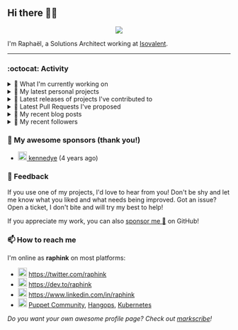 ## Hi there 👋🏼


<p align="center">
  <a href="https://github.com/ryo-ma/github-profile-trophy"><img src="https://github-profile-trophy.vercel.app/?username=raphink&theme=darkhub&margin-w=15&margin-h=15&no-frame=true&column=5"/></a>
</p>


I'm Raphaël, a Solutions Architect working at [Isovalent](https://github.com/isovalent).

<hr />


### :octocat: Activity

<details>
<summary>👷 What I'm currently working on</summary>

- [cc-translators/sagesse](https://github.com/cc-translators/sagesse) - « Sagesse pour Aujourd&#39;hui », Chuck Smith (1 day ago)
- [raphink/scrjrnl](https://github.com/raphink/scrjrnl) - A class to typeset diaries or journals (1 day ago)
- [raphink/realitycheck](https://github.com/raphink/realitycheck) - a lightweight web app designed to help tweens and teens develop critical thinking skills in the age of social media (2 weeks ago)
- [isovalent/ebeedex](https://github.com/isovalent/ebeedex) - Find your favorite eBee (2 weeks ago)
- [cilium/cilium](https://github.com/cilium/cilium) - eBPF-based Networking, Security, and Observability (1 month ago)
</details>

<details>
<summary>🌱 My latest personal projects</summary>

- [raphink/realitycheck](https://github.com/raphink/realitycheck) - a lightweight web app designed to help tweens and teens develop critical thinking skills in the age of social media
- [raphink/scriptoguessr](https://github.com/raphink/scriptoguessr) - A Bible verse localisation game
- [raphink/inktober](https://github.com/raphink/inktober) - 
- [raphink/divisor-knight](https://github.com/raphink/divisor-knight) - A game to practice finding divisors
- [raphink/juanita](https://github.com/raphink/juanita) - 
</details>

<details>
<summary>🔭 Latest releases of projects I've contributed to</summary>

- [cilium/cilium](https://github.com/cilium/cilium) ([v1.15.16](https://github.com/cilium/cilium/releases/tag/v1.15.16), 1 week ago) - eBPF-based Networking, Security, and Observability
- [cilium/cilium-cli](https://github.com/cilium/cilium-cli) ([v0.18.3](https://github.com/cilium/cilium-cli/releases/tag/v0.18.3), 2 weeks ago) - CLI to install, manage &amp; troubleshoot Kubernetes clusters running Cilium
- [isovalent/instruqt-go](https://github.com/isovalent/instruqt-go) ([v1.7.0](https://github.com/isovalent/instruqt-go/releases/tag/v1.7.0), 4 months ago) - A Go library for the Instruqt API
- [cloud-native-suisse-romande/governance](https://github.com/cloud-native-suisse-romande/governance) ([v1.0.0](https://github.com/cloud-native-suisse-romande/governance/releases/tag/v1.0.0), 6 months ago) - Organization and Association governance
- [isovalent/credly-go](https://github.com/isovalent/credly-go) ([v1.0.0](https://github.com/isovalent/credly-go/releases/tag/v1.0.0), 6 months ago) - A Go library for the Credly API
</details>

<details>
<summary>🔨 Latest Pull Requests I've proposed</summary>

- [Add samurai eBee](https://github.com/isovalent/ebeedex/pull/108) on [isovalent/ebeedex](https://github.com/isovalent/ebeedex) (2 weeks ago)
- [Add 39 through 42](https://github.com/isovalent/ebeedex/pull/107) on [isovalent/ebeedex](https://github.com/isovalent/ebeedex) (3 weeks ago)
</details>

<details>
<summary>📜 My recent blog posts</summary>

- [How to Automatically Issue Badges for Instruqt Labs](https://dev.to/raphink/how-to-automatically-issue-badges-for-instruqt-labs-18k5) (6 months ago)
- [Streamlining Access to Embedded Instruqt Labs](https://dev.to/raphink/streamlining-access-to-embedded-instruqt-labs-4ph9) (6 months ago)
- [Towards a Modular DevOps Stack](https://dev.to/camptocamp-ops/towards-a-modular-devops-stack-257c) (3 years ago)
- [A 15-year Puppet Journey](https://dev.to/raphink/a-15-year-puppet-journey-4o39) (3 years ago)
- [How to allow dynamic Terraform Provider Configuration](https://dev.to/camptocamp-ops/how-to-allow-dynamic-terraform-provider-configuration-20ik) (4 years ago)
</details>

<details>
<summary>👥 My recent followers</summary>

- [<img src="https://avatars.githubusercontent.com/u/197335226?v=4" height="20"/> sins921](https://github.com/sins921)
- [<img src="https://avatars.githubusercontent.com/u/24417768?u=750a73ca6f79b61b2c555eb084c98d4820c16de7&amp;v=4" height="20"/> psubacz](https://github.com/psubacz)
- [<img src="https://avatars.githubusercontent.com/u/58627821?u=9e5d457eab85279272d144f60f28b90299d60141&amp;v=4" height="20"/> nholuongut](https://github.com/nholuongut)
- [<img src="https://avatars.githubusercontent.com/u/14955397?u=ff89ee424d40a589e509f334960cd17506cff932&amp;v=4" height="20"/> s3mPr1linux](https://github.com/s3mPr1linux)
- [<img src="https://avatars.githubusercontent.com/u/3490905?u=9e7be150525642004d715a38fe8427800213b6c6&amp;v=4" height="20"/> a-lababsa](https://github.com/a-lababsa)
</details>


### 💚 My awesome sponsors (thank you!)

- [<img src="https://avatars.githubusercontent.com/u/1110127?v=4" height="20"/> kennedye](https://github.com/kennedye) (4 years ago)


### 💬 Feedback

If you use one of my projects, I'd love to hear from you!
Don't be shy and let me know what you liked and what needs being improved.
Got an issue? Open a ticket, I don't bite and will try my best to help!

If you appreciate my work, you can also [sponsor me 💚](https://github.com/sponsors/raphink) on GitHub!


### 📫 How to reach me

I'm online as **raphink** on most platforms:

- <img src="https://raw.githubusercontent.com/FortAwesome/Font-Awesome/master/svgs/brands/twitter.svg" width="20" alt="Twitter" /> https://twitter.com/raphink
- <img src="https://raw.githubusercontent.com/FortAwesome/Font-Awesome/master/svgs/brands/dev.svg" width="20" alt="Blog" /> https://dev.to/raphink
- <img src="https://raw.githubusercontent.com/FortAwesome/Font-Awesome/master/svgs/brands/linkedin.svg" width="20" alt="LinkedIn" /> https://www.linkedin.com/in/raphink
- <img src="https://raw.githubusercontent.com/FortAwesome/Font-Awesome/master/svgs/brands/slack.svg" width="20" alt="Slack" /> [Puppet Community](https://slack.puppet.com/), [Hangops](https://signup.hangops.com/), [Kubernetes](https://slack.k8s.io/)

*Do you want your own awesome profile page? Check out [markscribe](https://github.com/muesli/markscribe)!*
